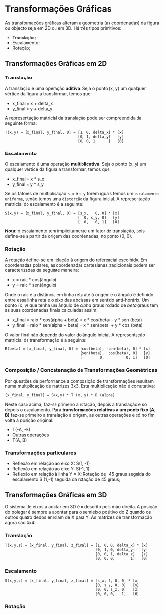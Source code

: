 # Transformações Gráficas

As transformações gráficas alteram a geometria (as coordenadas) da figura ou objecto seja em 2D ou em 3D. Há três tipos primitivos:
- Translação;
- Escalamento;
- Rotação;

## Transformações Gráficas em 2D

### Translação

A translação é uma operação **aditiva**. Seja o ponto (x, y) um qualquer vértice da figura a transformar, temos que:
- x_final = x + delta_x
- y_final = y + delta_y

A representação matricial da translação pode ser compreendida da seguinte forma:

```note
T(x,y) = [x_final, y_final, 0] = [1, 0, delta_x] * [x]
                                 [0, 1, delta_y]   [y]
                                 [0, 0, 1      ]   [0]
```

### Escalamento

O escalamento é uma operação **multiplicativa**. Seja o ponto (x, y) um qualquer vértice da figura a transformar, temos que:
- x_final = x * s_x
- y_final = y * s_y

Se os fatores de multiplicação `s_x` e `s_y` forem iguais temos um `escalamento uniforme`, senão temos uma `distorção` da figura inicial. A representação matricial do escalamento é a seguinte:

```note
S(x,y) = [x_final, y_final, 0] = [s_x,   0, 0] * [x]
                                 [  0, s_y, 0]   [y]
                                 [  0,   0, 1]   [0]
```

**Nota**: o escalamento tem implicitamente um fator de translação, pois define-se a partir da origem das coordenadas, no ponto (0, 0).

### Rotação

A rotação define-se em relação à origem do referencial escolhido. Em coordenadas polares, as coordenadas cartesianas tradicionais podem ser caracterizadas da seguinte maneira:

- x = raio * cos(ângulo)
- y = raio * sen(ângulo) 

Onde o raio é a distância em linha reta até à origem e o ângulo é definido entre essa linha reta e o eixo das abcissas em sentido anti-horário. Um ponto (x, y) que tenha um ângulo de *alpha* graus rodado de *beta* graus tem as suas coordenadas finais calculadas assim:

- x_final = raio * cos(alpha + beta) = x * cos(beta) - y * sen (beta)
- y_final = raio * sen(alpha + beta) = x * sen(beta) + y * cos (beta) 

O valor final não depende do valor do ângulo inicial. A representação matricial da transformação é a seguinte:

```note
R(beta) = [x_final, y_final, 0] = [cos(beta), -sen(beta), 0] * [x]
                                  [sen(beta),  cos(beta), 0]   [y]
                                  [        0,          0, 1]   [0]
```

### Composição / Concatenação de Transformações Geométricas

Por questões de performance a composição de transformações resultam numa multiplicação de matrizes 3x3. Esta multiplicação não é comutativa:

```note
(x_final, y_final) = S(x,y) * T (x, y) * R (alpha)
```

Neste caso acima, faz-se primeiro a rotação, depois a translação e só depois o escalamento. Para **transformações relativas a um ponto fixo (A, B)** faz-se primeiro a translação à origem, as outras operações e só no fim volta à posição original:

- T(-A, -B)
- Outras operações
- T(A, B)

### Transformações particulares

- Reflexão em relação ao eixo X: S(1, -1)
- Reflexão em relação ao eixo Y: S(-1, 1)
- Reflexão em relação à linha Y = X: Rotação de -45 graus seguida do escalamento S (1,-1) seguida da rotação de 45 graus;

## Transformações Gráficas em 3D

O sistema de eixos a adotar em 3D é o descrito pela mão direita. A posição do polegar é sempre a apontar para o semieixo positivo do Z quando os outros quatro dedos enrolam de X para Y. As matrizes de transformação agora são 4x4:

### Translação

```note
T(x,y,z) = [x_final, y_final, z_final] = [1, 0, 0, delta_x] * [x]
                                         [0, 1, 0, delta_y]   [y]
                                         [0, 0, 1, delta_z]   [z]
                                         [0, 0, 0,       1]   [0]
```

### Escalamento

```note
S(x,y,z) = [x_final, y_final, z_final] = [s_x, 0, 0, 0] * [x]
                                         [0, s_y, 0, 0]   [y]
                                         [0, 0, s_z, 0]   [z]
                                         [0, 0, 0,   1]   [0]
```

### Rotação

